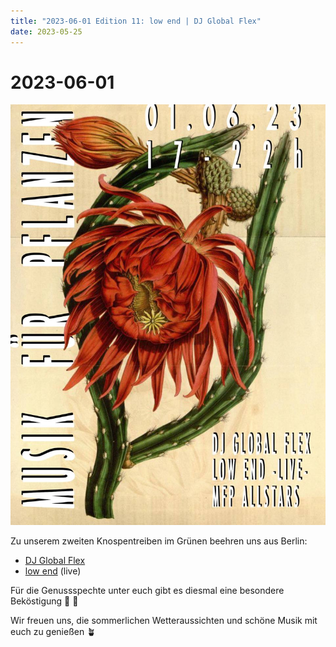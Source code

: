 ```yaml
---
title: "2023-06-01 Edition 11: low end | DJ Global Flex"
date: 2023-05-25
---
```


# 2023-06-01

![](/230601.jpg)

Zu unserem zweiten Knospentreiben im Grünen beehren uns aus Berlin:

- [DJ Global Flex](https://soundcloud.com/globalflex) 
- [low end](https://soundcloud.com/low_end808) (live)


Für die Genussspechte unter euch gibt es diesmal eine besondere Beköstigung 🍙 🍶

Wir freuen uns, die sommerlichen Wetteraussichten und schöne Musik mit euch zu genießen 🪴
